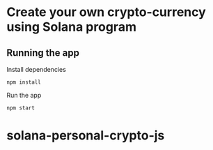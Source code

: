 # Create your own crypto-currency using Solana program

## Running the app

Install dependencies

```shell
npm install
```

Run the app

```shell
npm start
```
# solana-personal-crypto-js

